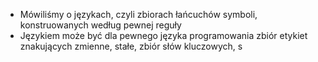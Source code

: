 - Mówiliśmy o językach, czyli zbiorach łańcuchów symboli, konstruowanych według pewnej reguły
- Językiem może być dla pewnego języka programowania zbiór etykiet znakujących zmienne, stałe, zbiór słów kluczowych, s